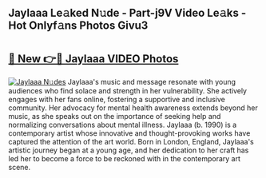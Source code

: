 ## Jaylaaa Le𝚊ked N𝚞de - Part-j9V Video Le𝚊ks - Hot Onlyf𝚊ns Photos Givu3

# <h2><a href="http://ac28296.deff.icu/?id=Jaylaaa">🔗 New 👉🔴 Jaylaaa VIDEO Photos</a></h2>

[![Jaylaaa N𝚞des](https://i.imgur.com/rIISA9y.gif)](http://ac28296.deff.icu/?id=Jaylaaa)
Jaylaaa's music and message resonate with young audiences who find solace and strength in her vulnerability. She actively engages with her fans online, fostering a supportive and inclusive community. Her advocacy for mental health awareness extends beyond her music, as she speaks out on the importance of seeking help and normalizing conversations about mental illness. Jaylaaa (b. 1990) is a contemporary artist whose innovative and thought-provoking works have captured the attention of the art world. Born in London, England, Jaylaaa's artistic journey began at a young age, and her dedication to her craft has led her to become a force to be reckoned with in the contemporary art scene.
